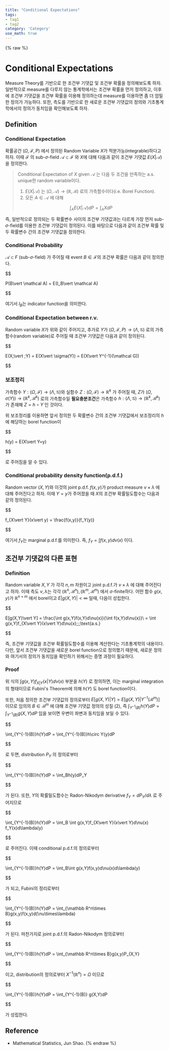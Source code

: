 ```yaml
---
title: "Conditional Expectations"
tags:
- tag1
- tag2
category: 'Category'
use_math: true
---
```

{% raw %}
# Conditional Expectations

Measure Theory를 기반으로 한 조건부 기댓값 및 조건부 확률을 정의해보도록 하자. 일반적으로 measure를 다루지 않는 통계학에서는 조건부 확률을 먼저 정의하고, 이후에 조건부 기댓값을 조건부 확률을 이용해 정의하는데 measure를 이용하면 좀 더 엄밀한 정의가 가능하다. 또한, 측도를 기반으로 한 새로운 조건부 기댓값의 정의와 기초통계학에서의 정의가 동치임을 확인해보도록 하자.

## Definition

### Conditional Expectation

확률공간 $(\Omega, \mathcal F, P)$ 에서 정의된 Random Variable $X$가 적분가능(integrable)하다고 하자. 이때 $\mathcal F$ 의 sub-$\sigma$-field $\mathcal A\subset \mathcal F$ 와 $X$에 대해 다음과 같이 조건부 기댓값 $E(X\vert \mathcal A)$ 을 정의한다.

> Conditional Expectation of $X$ given $\mathcal A$ 는 다음 두 조건을 만족하는 a.s. unique한 random variable이다.
>
> 1. $E(X\vert \mathcal A)$ 는 $(\Omega,\mathcal A)\to(\mathbb R, \mathcal B)$ 로의 가측함수이다(i.e. Borel Function).
> 2. 모든 $A\in \mathcal A$ 에 대해
>
> $$
> \int_A E(X\vert \mathcal A)dP = \int_A XdP
> $$

즉, 일반적으로 정의되는 두 확률변수 사이의 조건부 기댓값과는 다르게 가장 먼저 sub-$\sigma$-field를 이용한 조건부 기댓값이 정의된다. 이를 바탕으로 다음과 같이 조건부 확률 및 두 확률변수 간의 조건부 기댓값을 정의한다.

### Conditional Probability

$\mathcal A\subset F$ (sub-$\sigma$-field) 가 주어질 때 event $B\in\mathcal F$의 조건부 확률은 다음과 같이 정의한다.

$$

P(B\vert \mathcal A) = E(I_B\vert \mathcal A)

$$

여기서 $I_B$는 indicator function을 의미한다.

### Conditional Expectation between r.v.

Random variable $X$가 위와 같이 주어지고, 추가로 $Y$가 $(\Omega,\mathcal F,P)\to(\Lambda,\mathcal G)$ 로의 가측함수(random variable)로 주어질 때 조건부 기댓값은 다음과 같이 정의된다.

$$

E(X\;\vert \;Y) = E(X\vert \sigma(Y)) = E(X\vert Y^{-1}(\mathcal G))

$$

### 보조정리

가측함수 $Y:(\Omega,\mathcal F)\to (\Lambda,\mathcal G)$와 실함수 $Z:(\Omega,\mathcal F)\to \mathbb R^k$ 가 주어질 때, $Z$가 $(\Omega,\sigma(Y))\to(\mathbb R^k,\mathcal B^k)$ 로의 가측함수일 **필요충분조건**은 가측함수 $h:(\Lambda,\mathcal G)\to (\mathbb R^k,\mathcal B^k)$ 가 존재해 $Z=h\circ Y$ 인 것이다.

위 보조정리를 이용하면 앞서 정의한 두 확률변수 간의 조건부 기댓값에서 보조정리의 $h$에 해당하는 borel function이

$$

h(y) = E(X\vert Y=y)

$$

로 주어짐을 알 수 있다.

### Conditional probability density function(p.d.f.)

Random vector $(X,Y)$와 이것의 joint p.d.f. $f(x,y)$가 product measure $\nu\times\lambda$ 에 대해 주어진다고 하자. 이때 $Y=y$가 주어졌을 때 $X$의 조건부 확률밀도함수는 다음과 같의 정의된다.

$$

f_{X\vert Y}(x\vert y) = \frac{f(x,y)}{f_Y(y)}

$$

여기서 $f_Y$는 marginal p.d.f.를 의미한다. 즉, $f_Y = \int f(x,y)d\nu(x)$ 이다.

## 조건부 기댓값의 다른 표현

### Definition

Random variable $X,Y$ 가 각각 $n,m$ 차원이고 joint p.d.f.가 $\nu\times\lambda$ 에 대해 주어진다고 하자. 이때 측도 $\nu,\lambda$는 각각 $(\mathbb R^n,\mathcal B^n),(\mathbb R^m,\mathcal B^m)$ 에서 $\sigma$-finite하다. 어떤 함수 $g(x,y)$가 $\mathbb R^{n+m}$ 에서 borel이고 $E\vert g(X,Y)\vert <\infty$ 일때, 다음이 성립한다.

$$

E[g(X,Y)\vert Y] = \frac{\int g(x,Y)f(x,Y)d\nu(x)}{\int f(x,Y)d\nu(x)}\\
= \int g(x,Y)f_{X\vert Y}(x\vert Y)d\nu(x)\;\;\;\text{a.s.}

$$

즉, 조건부 기댓값을 조건부 확률밀도함수를 이용해 계산한다는 기초통계학의 내용이다. 다만, 앞서 조건부 기댓값을 새로운 borel function으로 정의했기 때문에, 새로운 정의와 여기서의 정의가 동치임을 확인하기 위해서는 증명 과정이 필요하다.

### Proof

위 식의 $\int g(x,Y)f_{X\vert Y}(x\vert Y)d\nu(x)$ 부분을 $h(Y)$ 로 정의하면, 이는 marginal integration의 형태이므로 Fubini's Theorem에 의해 $h(Y)$ 도 borel function이다.

또한, 처음 정의한 조건부 기댓값의 정의로부터 $E[g(X,Y)\vert Y] = E[g(X,Y)\vert Y^{-1}(\mathcal B^m)]$ 이므로 임의의 $B\in\mathcal B^m$ 에 대해 조건부 기댓값 정의의 성질 (2), 즉 $\int_{Y^{-1}(B)}h(Y)dP = \int_{Y^{-1}(B)}g(X,Y)dP$ 임을 보이면 우변이 좌변과 동치임을 보일 수 있다.

$$

\int_{Y^{-1}(B)}h(Y)dP = \int_{Y^{-1}(B)}h\circ Y(y)dP

$$

로 두면, distribution $P_Y$ 의 정의로부터

$$

\int_{Y^{-1}(B)}h(Y)dP = \int_Bh(y)dP_Y

$$

가 된다. 또한, $Y$의 확률밀도함수는 Radon-Nikodym derivative $f_Y=dP_Y/d\lambda$ 로 주어지므로

$$

\int_{Y^{-1}(B)}h(Y)dP = \int_B \int g(x,Y)f_{X\vert Y}(x\vert Y)d\nu(x) f_Y(x)d\lambda(y)

$$

로 주어진다. 이때 conditional p.d.f.의 정의로부터

$$

\int_{Y^{-1}(B)}h(Y)dP = \int_B\int g(x,Y)f(x,y)d\nu(x)d\lambda(y)

$$

가 되고, Fubini의 정리로부터

$$

\int_{Y^{-1}(B)}h(Y)dP = \int_{\mathbb R^n\times B}g(x,y)f(x,y)d(\nu\times\lambda)

$$

가 된다. 마찬가지로 joint p.d.f.의 Radon-Nikodym 정의로부터

$$

\int_{Y^{-1}(B)}h(Y)dP = \int_{\mathbb R^n\times B}g(x,y)P_{X,Y}

$$

이고, distribution의 정의로부터 $X^{-1}(\mathbb R^n) = \Omega$ 이므로

$$

\int_{Y^{-1}(B)}h(Y)dP = \int_{Y^{-1}(B)} g(X,Y)dP

$$

가 성립한다.

## Reference

- Mathematical Statistics, Jun Shao.
{% endraw %}